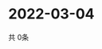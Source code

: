 # 2022-03-04
  共 0条

  <!-- BEGIN -->
  <!-- 最后更新时间Fri Mar 04 2022 16:07:17 GMT+0000 (Coordinated Universal Time) -->
  
  <!-- END -->
  
  